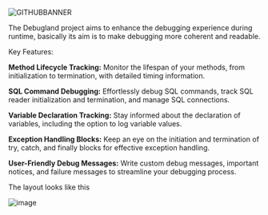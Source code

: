 
![GITHUBBANNER](https://github.com/Abarbesgaard/Debugland/assets/11796684/08ffb432-8eba-4236-976b-9110a2d06242)

The Debugland project aims to enhance the debugging experience during runtime, basically its aim is to make debugging more coherent and readable.

Key Features:

**Method Lifecycle Tracking:** Monitor the lifespan of your methods, from initialization to termination, with detailed timing information.

**SQL Command Debugging:** Effortlessly debug SQL commands, track SQL reader initialization and termination, and manage SQL connections.

**Variable Declaration Tracking:** Stay informed about the declaration of variables, including the option to log variable values.

**Exception Handling Blocks:** Keep an eye on the initiation and termination of try, catch, and finally blocks for effective exception handling.

**User-Friendly Debug Messages:** Write custom debug messages, important notices, and failure messages to streamline your debugging process.

The layout looks like this

![image](https://github.com/Abarbesgaard/Debugland/assets/11796684/55c7efba-5aa4-4b36-8f57-46bbc17cc757)


